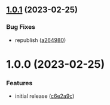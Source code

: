 ## [1.0.1](https://github.com/asaidimu/docker-ctx/compare/v1.0.0...v1.0.1) (2023-02-25)


### Bug Fixes

* republish ([a264980](https://github.com/asaidimu/docker-ctx/commit/a2649808afb745ca6181d06a75f0c79c98cbac59))

# 1.0.0 (2023-02-25)


### Features

* initial release ([c6e2a9c](https://github.com/asaidimu/docker-ctx/commit/c6e2a9c7febc7e9f7d342f94e107c0eede2ea0ac))
